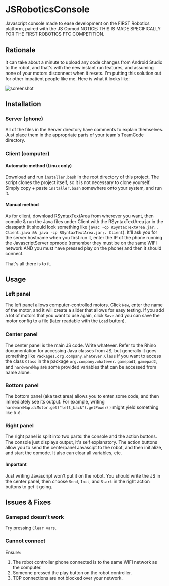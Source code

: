 # JSRoboticsConsole
Javascript console made to ease development on the FIRST Robotics platform, paired with the JS Opmod
NOTICE: THIS IS MADE SPECIFICALLY FOR THE FIRST ROBOTICS FTC COMPETITION.

## Rationale
It can take about a minute to upload any code changes from Android Studio to the robot, and that's with the new instant run features, and assuming none of your motors disconnect when it resets. I'm putting this solution out for other impatient people like me. Here is what it looks like:

![screenshot](https://cloud.githubusercontent.com/assets/2501746/20613817/3a8472f6-b28d-11e6-93f8-7748a8757832.PNG)

## Installation
### Server (phone)
All of the files in the Server directory have comments to explain themselves. Just place them in the appropriate parts of your team's TeamCode directory.

### Client (computer)
#### Automatic method (Linux only)
Download and run `installer.bash` in the root directory of this project. The script clones the project itself, so it is not necessary to clone yourself. Simply copy + paste `installer.bash` somewhere onto your system, and run it.

#### Manual method
As for client, download RSyntaxTextArea from wherever you want, then compile & run the Java files under Client with the RSyntaxTextArea jar in the classpath (it should look something like `javac -cp RSyntaxTextArea.jar;. Client.java && java -cp RSyntaxTextArea.jar;. Client`). It'll ask you for the server hostname when you first run it, enter the IP of the phone running the JavascriptServer opmode (remember they must be on the same WIFI network AND you must have pressed play on the phone) and then it should connect.

That's all there is to it.

## Usage
### Left panel
The left panel allows computer-controlled motors. Click `New`, enter the name of the motor, and it will create a slider that allows for easy testing. If you add a lot of motors that you want to use again, click `Save` and you can save the motor config to a file (later readable with the `Load` button).
### Center panel
The center panel is the main JS code. Write whatever. Refer to the Rhino documentation for accessing Java classes from JS, but generally it goes something like `Packages.org.company.whatever.Class` if you want to access the class `Class` in the package `org.company.whatever`. `gamepad1`, `gamepad2`, and `hardwareMap` are some provided variables that can be accessed from name alone.
### Bottom panel
The bottom panel (aka text area) allows you to enter some code, and then immediately see its output. For example, writing `hardwareMap.dcMotor.get("left_back").getPower()` might yield something like `0.0`.
### Right panel
The right panel is split into two parts: the console and the action buttons. The console just displays output, it's self explanatory. The action buttons allow you to send the centerpanel Javascipt to the robot, and then initialize, and start the opmode. It also can clear all variables, etc.
#### Important
Just writing Javascript won't put it on the robot. You should write the JS in the center panel, then choose `Send`, `Init`, and `Start` in the right action buttons to get it going.

## Issues & Fixes
### Gamepad doesn't work
Try pressing `Clear vars`.
### Cannot connect
Ensure:

1. The robot controller phone connected is to the same WIFI network as the computer.
2. Someone pressed the play button on the robot controller.
3. TCP connections are not blocked over your network.
